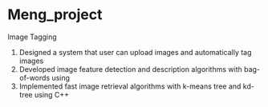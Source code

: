 # Meng_project
Image Tagging
1. Designed a system that user can upload images and automatically tag images 
2. Developed image feature detection and description algorithms with bag-of-words using 
3. Implemented fast image retrieval algorithms with k-means tree and kd-tree using C++ 
